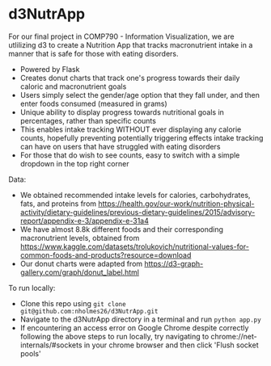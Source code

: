 # d3NutrApp

For our final project in COMP790 - Information Visualization, we are utlilizing d3 to create a Nutrition App that tracks macronutrient intake in a manner that is safe for those with eating disorders. 
- Powered by Flask
- Creates donut charts that track one's progress towards their daily caloric and macronutrient goals
- Users simply select the gender/age option that they fall under, and then enter foods consumed (measured in grams) 
- Unique ability to display progress towards nutritional goals in percentages, rather than specific counts
- This enables intake tracking WITHOUT ever displaying any calorie counts, hopefully preventing potentially triggering effects intake tracking can have on users that have struggled with eating disorders
- For those that do wish to see counts, easy to switch with a simple dropdown in the top right corner

Data:
- We obtained recommended intake levels for calories, carbohydrates, fats, and proteins from https://health.gov/our-work/nutrition-physical-activity/dietary-guidelines/previous-dietary-guidelines/2015/advisory-report/appendix-e-3/appendix-e-31a4 <br />
- We have almost 8.8k different foods and their corresponding macronutrient levels, obtained from https://www.kaggle.com/datasets/trolukovich/nutritional-values-for-common-foods-and-products?resource=download <br />
- Our donut charts were adapted from https://d3-graph-gallery.com/graph/donut_label.html <br />

To run locally:
- Clone this repo using `git clone git@github.com:nholmes26/d3NutrApp.git`
- Navigate to the d3NutrApp directory in a terminal and run `python app.py`
- If encountering an access error on Google Chrome despite correctly following the above steps to run locally, try navigating to chrome://net-internals/#sockets in your chrome browser and then click 'Flush socket pools'

